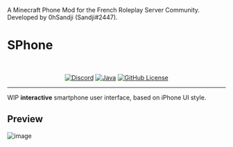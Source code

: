 A Minecraft Phone Mod for the French Roleplay Server Community. Developed by 0hSandji (Sandji#2447).

# SPhone
<br/>

<p align="center">
  <a href="#"><img src="https://cdn.rawgit.com/aleen42/badges/master/src/discord.svg" alt="Discord"></a>
  <a href="#"><img src="https://cdn.rawgit.com/aleen42/badges/master/src/java.svg" alt="Java"></a>
  <a href="#"><img src="https://img.shields.io/badge/license-MIT-blue.svg" alt="GitHub License"></a>
</p>

----

WIP **interactive** smartphone user interface, based on iPhone UI style.

## Preview

![image](https://github.com/Florent-Marc/SPhone/assets/40036183/3f17b3ea-38f0-4ad4-89a4-6a42bee248e1)

